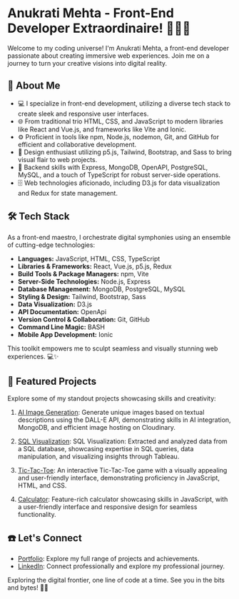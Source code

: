 # Anukrati Mehta - Front-End Developer Extraordinaire! 👩🏼‍💻

Welcome to my coding universe! I'm Anukrati Mehta, a front-end developer passionate about creating immersive web experiences. Join me on a journey to turn your creative visions into digital reality.

## 🚀 About Me

- 💻 I specialize in front-end development, utilizing a diverse tech stack to create sleek and responsive user interfaces.
- 🌐 From traditional trio HTML, CSS, and JavaScript to modern libraries like React and Vue.js, and frameworks like Vite and Ionic.
- ⚙️ Proficient in tools like npm, Node.js, nodemon, Git, and GitHub for efficient and collaborative development.
- 🎨 Design enthusiast utilizing p5.js, Tailwind, Bootstrap, and Sass to bring visual flair to web projects.
- 📡 Backend skills with Express, MongoDB, OpenAPI, PostgreSQL, MySQL, and a touch of TypeScript for robust server-side operations.
- 🗄️ Web technologies aficionado, including D3.js for data visualization and Redux for state management.

## 🛠️ Tech Stack
As a front-end maestro, I orchestrate digital symphonies using an ensemble of cutting-edge technologies:

- **Languages:** JavaScript, HTML, CSS, TypeScript
- **Libraries & Frameworks:** React, Vue.js, p5.js, Redux
- **Build Tools & Package Managers:** npm, Vite
- **Server-Side Technologies:** Node.js, Express
- **Database Management:** MongoDB, PostgreSQL, MySQL
- **Styling & Design:** Tailwind, Bootstrap, Sass
- **Data Visualization:** D3.js
- **API Documentation:** OpenApi
- **Version Control & Collaboration:** Git, GitHub
- **Command Line Magic:** BASH
- **Mobile App Development:** Ionic

This toolkit empowers me to sculpt seamless and visually stunning web experiences. 💻✨

## 🌟 Featured Projects

Explore some of my standout projects showcasing skills and creativity:

1. [AI Image Generation](https://anukratimehta.github.io/ai-image-generation/): Generate unique images based on textual descriptions using the DALL-E API, demonstrating skills in AI integration, MongoDB, and efficient image hosting on Cloudinary.

2. [SQL Visualization](https://public.tableau.com/shared/R47H8953Y?:display_count=n&:origin=viz_share_link): SQL Visualization: Extracted and analyzed data from a SQL database, showcasing expertise in SQL queries, data manipulation, and visualizing insights through Tableau.

3. [Tic-Tac-Toe](https://anukratimehta.github.io/tic-tac-toe/): An interactive Tic-Tac-Toe game with a visually appealing and user-friendly interface, demonstrating proficiency in JavaScript, HTML, and CSS.

4. [Calculator](https://anukratimehta.github.io/calculator/): Feature-rich calculator showcasing skills in JavaScript, with a user-friendly interface and responsive design for seamless functionality.


## ☎️ Let's Connect

- [Portfolio](https://anukratimehta.netlify.app/): Explore my full range of projects and achievements.
- [LinkedIn](https://www.linkedin.com/in/anukrati-mehta/): Connect professionally and explore my professional journey.

Exploring the digital frontier, one line of code at a time. See you in the bits and bytes! 🫶🏽
